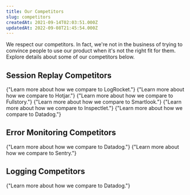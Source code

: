 ```yaml
---
title: Our Competitors
slug: competitors
createdAt: 2021-09-14T02:03:51.000Z
updatedAt: 2022-09-08T21:45:54.000Z
---
```


We respect our competitors. In fact, we're not in the business of trying to convince people to use our product when it's not the right fit for them. Explore details about some of our competitors below.

## Session Replay Competitors

<DocsCardGroup>
    <DocsCard title="LogRocket" href="https://highlight.io/compare/highlight-vs-logrocket">
        {"Learn more about how we compare to LogRocket."}
    </DocsCard>
    <DocsCard title="Hotjar" href="https://highlight.io/compare/highlight-vs-hotjar">
        {"Learn more about how we compare to Hotjar."}
    </DocsCard>
    <DocsCard title="Fullstory" href="https://highlight.io/compare/highlight-vs-fullstory">
        {"Learn more about how we compare to Fullstory."}
    </DocsCard>
    <DocsCard title="Smartlook" href="https://highlight.io/compare/highlight-vs-smartlook">
        {"Learn more about how we compare to Smartlook."}
    </DocsCard>
    <DocsCard title="Inspectlet" href="https://highlight.io/compare/highlight-vs-inspectlet">
        {"Learn more about how we compare to Inspectlet."}
    </DocsCard>
    <DocsCard title="Datadog" href="https://highlight.io/compare/highlight-vs-datadog">
        {"Learn more about how we compare to Datadog."}
    </DocsCard>
</DocsCardGroup>

## Error Monitoring Competitors

<DocsCardGroup>
    <DocsCard title="Datadog" href="https://highlight.io/compare/highlight-vs-datadog">
        {"Learn more about how we compare to Datadog."}
    </DocsCard>
    <DocsCard title="Sentry" href="https://highlight.io/compare/highlight-vs-sentry">
        {"Learn more about how we compare to Sentry."}
    </DocsCard>
</DocsCardGroup>

## Logging Competitors

<DocsCardGroup>
    <DocsCard title="Datadog" href="https://highlight.io/compare/highlight-vs-datadog">
        {"Learn more about how we compare to Datadog."}
    </DocsCard>
</DocsCardGroup>
